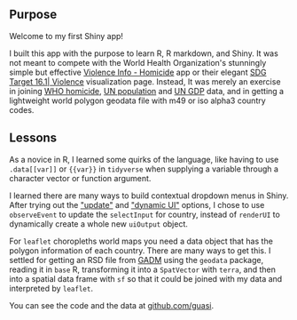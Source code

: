 ## Purpose

Welcome to my first Shiny app! 

I built this app with the purpose to learn R, R markdown, and Shiny. It was not meant to compete with the World Health Organization's stunningly simple but effective [Violence Info - Homicide](https://apps.who.int/violence-info/homicide/) app or their elegant [SDG Target 16.1| Violence](https://www.who.int/data/gho/data/indicators/indicator-details/GHO/estimates-of-rates-of-homicides-per-100-000-population) visualization page. Instead, It was merely an exercise in joining [WHO homicide](https://ghoapi.azureedge.net/api/VIOLENCE_HOMICIDENUM), [UN population](https://population.un.org/wpp/Download/Standard/Population/) and [UN GDP](https://data.un.org/Data.aspx?q=gdp&d=WDI&f=Indicator_Code:NY.GDP.PCAP.PP.CD&c=2,4,5&s=Country_Name:asc,Year:desc&v=1) data, and in getting a lightweight world polygon geodata file with m49 or iso alpha3 country codes.

## Lessons

As a novice in R, I learned some quirks of the language, like having to use `.data[[var]]` or `{{var}}` in `tidyverse` when supplying a variable through a character vector or function argument.

I learned there are many ways to build contextual dropdown menus in Shiny. After trying out the ["update"](https://shiny.rstudio.com/gallery/update-input-demo.html) and ["dynamic UI"](https://shiny.rstudio.com/gallery/dynamic-ui.html) options, I chose to use `observeEvent` to update the `selectInput` for country, instead of `renderUI` to dynamically create a whole new `uiOutput` object.

For `leaflet` choropleths world maps you need a data object that has the polygon information of each country. There are many ways to get this. I settled for getting an RSD file from [GADM](https://gadm.org) using the `geodata` package, reading it in `base` R, transforming it into a `SpatVector` with `terra`, and then into a spatial data frame with `sf` so that it could be joined with my data and interpreted by `leaflet`.

You can see the code and the data at [github.com/guasi](https://github.com/guasi/homicides_shiny).
